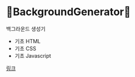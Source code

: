 # 🚧BackgroundGenerator🚧
 백그라운드 생성기
+ 기초 HTML
+ 기초 CSS
+ 기초 Javascript

[링크](https://rakoon168.github.io/BackgroundGenerator/)
